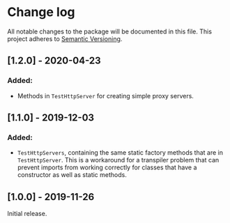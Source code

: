 # Change log

All notable changes to the package will be documented in this file. This project adheres to [Semantic Versioning](http://semver.org).

## [1.2.0] - 2020-04-23
### Added:
- Methods in `TestHttpServer` for creating simple proxy servers.

## [1.1.0] - 2019-12-03
### Added:
- `TestHttpServers`, containing the same static factory methods that are in `TestHttpServer`. This is a workaround for a transpiler problem that can prevent imports from working correctly for classes that have a constructor as well as static methods.

## [1.0.0] - 2019-11-26
Initial release.
